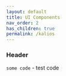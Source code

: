```yaml
---
layout: default
title: UI Components
nav_order: 2
has_children: true
permalink: /kalios
---
```

### Header

`some code` - test code
